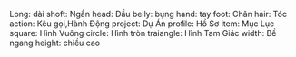 Long:       dài
shoft:      Ngắn
head:       Đầu
belly:      bụng
hand:       tay
foot:       Chân
hair:       Tóc
action:     Kêu gọi,Hành Động
project:    Dự Án
profile:    Hồ Sơ
item:       Mục Lục
square:     Hình Vuông
circle:     Hình tròn
traiangle:  Hình Tam Giác
width:      Bề ngang
height:     chiều cao
